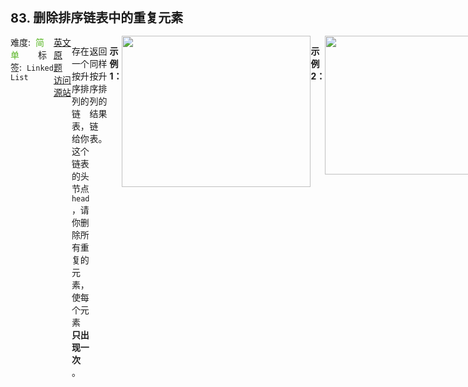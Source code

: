 <div style="font-size: 20px; margin-bottom: 15px; font-weight: bold;">83. 删除排序链表中的重复元素</div>
<div style="display: flex; font-size: 14px; justify-content: space-between;"><div><span style="margin-right: 30px;">难度:&nbsp;&nbsp;<label style="color: rgb(90, 183, 38);">简单</label></span><span style="margin-right: 30px;">标签:&nbsp;&nbsp;<code>Linked List</code></span></div><div><span style="margin-right: 15px;"><a href="https://leetcode.com/problems/remove-duplicates-from-sorted-list/">英文原题</a></span><span><a href="https://leetcode-cn.com/problems/remove-duplicates-from-sorted-list/">访问源站</a></span></div>
<hr style="height: 1px; margin: 1em 0px;" />
<p>存在一个按升序排列的链表，给你这个链表的头节点 <code>head</code> ，请你删除所有重复的元素，使每个元素 <strong>只出现一次</strong> 。</p>

<p>返回同样按升序排列的结果链表。</p>

<p> </p>

<p><strong>示例 1：</strong></p>
<img alt="" src="https://assets.leetcode.com/uploads/2021/01/04/list1.jpg" style="width: 302px; height: 242px;" />
<pre>
<strong>输入：</strong>head = [1,1,2]
<strong>输出：</strong>[1,2]
</pre>

<p><strong>示例 2：</strong></p>
<img alt="" src="https://assets.leetcode.com/uploads/2021/01/04/list2.jpg" style="width: 542px; height: 222px;" />
<pre>
<strong>输入：</strong>head = [1,1,2,3,3]
<strong>输出：</strong>[1,2,3]
</pre>

<p> </p>

<p><strong>提示：</strong></p>

<ul>
	<li>链表中节点数目在范围 <code>[0, 300]</code> 内</li>
	<li><code>-100 &lt;= Node.val &lt;= 100</code></li>
	<li>题目数据保证链表已经按升序排列</li>
</ul>

<hr style="height: 1px; margin: 1em 0px;" />
<strong>第2次解答</strong>
```javascript
/**
 * Definition for singly-linked list.
 * function ListNode(val, next) {
 *     this.val = (val===undefined ? 0 : val)
 *     this.next = (next===undefined ? null : next)
 * }
 */
/**
 * @param {ListNode} head
 * @return {ListNode}
 */
var deleteDuplicates = function (head) {
  // 因为 last 指向的是 head 的下一个元素，因此需要保证 head.next 不能报错
  // 边界条件
  if (head === null) return head;
  // 快慢指针，first 是慢指针，指向当前重复链表节点的起始节点
  // last 是快指针，会在前面跑，找到第一个与 first 节点不重复的节点
  let first = head;
  let last = head.next;

  // 结束条件：last 找到了最后一个节点
  while (last !== null) {
    // 如果 first 和 last 节点值一样，则 last 往前继续找
    if (first.val === last.val) {
      last = last.next;
    } else {
      // 否则，证明找到了合适的 last（与 first 不相同的节点）
      // 将 first 的 next 指向 last
      first.next = last;
      // first 重新定位到新的起始位置
      first = last;
      // last 往前走一步
      last = last.next;
    }
  }

  // first 最后肯定是指向 null 的
  first.next = null;

  return head;
};
```
<hr style="height: 1px; margin: 1em 0px;" />
<strong>第1次解答</strong>
```javascript
/**
 * Definition for singly-linked list.
 * function ListNode(val) {
 *     this.val = val;
 *     this.next = null;
 * }
 */
/**
 * @param {ListNode} head
 * @return {ListNode}
 */
var deleteDuplicates = function (head) {
  // 边界问题，如果当前 head 为空或者只有一个元素，则直接返回 head
  if (head === null || head.next === null) return head;
  // 定义基准指针
  let first = head;
  // 定义比较指针
  let second = head.next;

  /*
    使用双指针来查找下一个不相同的结点，first 指针为基准指针，用来定位当前已完成比较的位置， second 指针为比较指针，用来查找和 first 指针指向元素不一致的元素的位置。
    
            1 1 1 1 2 2 3
            f s ->                初始位置
            f       s             发现 f 和 s 的值一样， s 去寻找后续值不为 f 的索引
            1 2 2 3
            f s                   找到之后，执行链表的删除操作
              f s                 f 往前走一步
  */

  // 结束条件为基准指针全部走完了链表
  while (first !== null) {
    // 如果基准指针和比较指针的值一样，则比较指针出发去寻找不一样的值
    if (first.val === second.val) {
      // 比较指针去寻找不一样的值，结束条件是 找到了 或者 到达链表末尾都没找到
      while (second !== null) {
        if (second.val === first.val) {
          second = second.next;
        } else {
          break;
        }
      }
      // 执行链表删除操作
      first.next = second;
    }
    // 基准指针往前进一步，后面的都已经比较完了
    first = first.next;
  }
  return head;
};
```